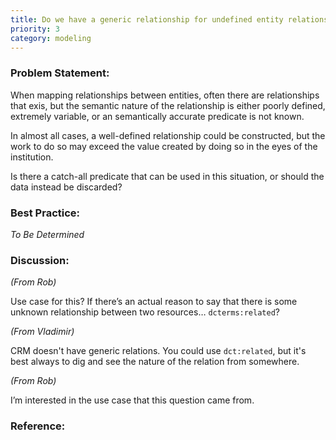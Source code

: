 ```yaml
---
title: Do we have a generic relationship for undefined entity relationships?
priority: 3
category: modeling
---
```

### Problem Statement:

When mapping relationships between entities, often there are relationships that exis, but the semantic nature of the relationship is either poorly defined, extremely variable, or an semantically accurate predicate is not known.  

In almost all cases, a well-defined relationship could be constructed, but the work to do so may exceed the value created by doing so in the eyes of the institution.

Is there a catch-all predicate that can be used in this situation, or should the data instead be discarded?

### Best Practice:

*To Be Determined*

### Discussion:

*(From Rob)*

Use case for this?  If there’s an actual reason to say that there is some unknown relationship between two resources… `dcterms:related`?

*(From Vladimir)*


CRM doesn't have generic relations.  You could use `dct:related`, but it's best always to dig and see the nature of the relation from somewhere.

*(From Rob)*

I’m interested in the use case that this question came from.


### Reference:


